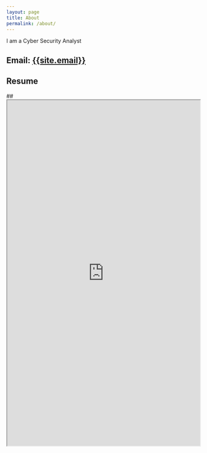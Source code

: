 ```yaml
---
layout: page
title: About
permalink: /about/
---
```

<p>
I am a Cyber Security Analyst
</p>

## Email: <a href="mailto:{{site.email}}?Subject=From Blog Site:">{{site.email}}</a>

## Resume
##<iframe src="https://drive.google.com/open?id=18xHF4SRS3pEAnxkowZhucR2UFtVALNuD" width="100%" height="900"></iframe>

